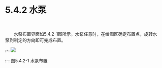 # 5.4.2 水泵
<br/>


&emsp;&emsp;水泵布置界面如5.4.2-1图所示。水泵任意时，在绘图区确定布置点，旋转水泵到制定的方向即可完成布置。
<br/>

:-: ![](images/203.png)


:-: 图5.4.2-1 水泵布置
<br/>



